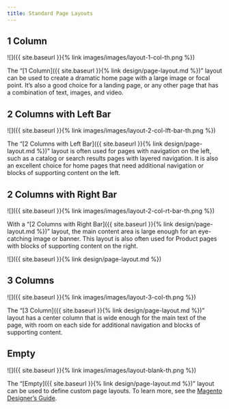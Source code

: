 ```yaml
---
title: Standard Page Layouts
---
```


## 1 Column

![]({{ site.baseurl }}{% link images/images/layout-1-col-th.png %})

The “[1 Column]({{ site.baseurl }}{% link design/page-layout.md %})” layout can be used to create a dramatic home page with a large image or focal point. It’s also a good choice for a landing page, or any other page that has a combination of text, images, and video.

## 2 Columns with Left Bar

![]({{ site.baseurl }}{% link images/images/layout-2-col-lft-bar-th.png %})

The “[2 Columns with Left Bar]({{ site.baseurl }}{% link design/page-layout.md %})” layout is often used for pages with navigation on the left, such as a catalog or search results pages with layered navigation. It is also an excellent choice for home pages that need additional navigation or blocks of supporting content on the left.

## 2 Columns with Right Bar

![]({{ site.baseurl }}{% link images/images/layout-2-col-rt-bar-th.png %})

With a “[2 Columns with Right Bar]({{ site.baseurl }}{% link design/page-layout.md %})” layout, the main content area is large enough for an eye-catching image or banner. This layout is also often used for Product pages with blocks of supporting content on the right.

![]({{ site.baseurl }}{% link design/page-layout.md %})

## 3 Columns

![]({{ site.baseurl }}{% link images/images/layout-3-col-th.png %})

The “[3 Column]({{ site.baseurl }}{% link design/page-layout.md %})” layout has a center column that is wide enough for the main text of the page, with room on each side for additional navigation and blocks of supporting content.

## Empty

![]({{ site.baseurl }}{% link images/images/layout-blank-th.png %})

The “[Empty]({{ site.baseurl }}{% link design/page-layout.md %})” layout can be used to define custom page layouts. To learn more, see the [Magento Designer’s Guide][1].

[1]: https://magento.com/help/documentation
